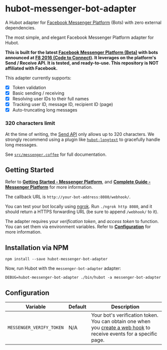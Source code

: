 # hubot-messenger-bot-adapter

A Hubot adapter for [Facebook Messenger Platform](https://developers.facebook.com/docs/messenger-platform/product-overview) (Bots) with zero external dependencies.

The most simple, and elegant Facebook Messenger Platform adapter for Hubot.

**This is built for the latest [Facebook Messenger Platform (Beta)](http://newsroom.fb.com/news/2016/04/messenger-platform-at-f8/) with bots announced at [F8 2016 (Code to Connect)](https://www.fbf8.com/). It leverages on the platform's Send / Receive API. It is tested, and ready-to-use. This repository is NOT affiliated with Facebook.**

This adapter currently supports:

- [x] Token validation
- [x] Basic sending / receiving
- [x] Resolving user IDs to their full names
- [x] Tracking user ID, message ID, recipient ID (page)
- [x] Auto-truncating long messages

### 320 characters limit

At the time of writing, the [Send API](https://developers.facebook.com/docs/messenger-platform/send-api-reference) only allows up to 320 characters. We strongly recommend using a plugin like [`hubot-longtext`](https://github.com/ClaudeBot/hubot-longtext) to gracefully handle long messages.


See [`src/messenger.coffee`](src/messenger.coffee) for full documentation.


## Getting Started

Refer to [**Getting Started - Messenger Platform**](https://developers.facebook.com/docs/messenger-platform/quickstart), and [**Complete Guide - Messenger Platform**](https://developers.facebook.com/docs/messenger-platform/implementation) for more information.

The callback URL is `http://your-bot-address:8080/webhook/`.

You can test your bot locally using [ngrok](https://ngrok.com). Run `./ngrok http 8080`, and it should return a HTTPS forwarding URL (be sure to append `/webhook/` to it).

The adapter requires your _verification token_, and _access token_ to function. You can set them via environment variables. Refer to [**Configuration**](#configuration) for more information.


## Installation via NPM

```
npm install --save hubot-messenger-bot-adapter
```

Now, run Hubot with the `messenger-bot-adapter` adapter:

```
DEBUG=hubot-messenger-bot-adapter ./bin/hubot -a messenger-bot-adapter
```


## Configuration

Variable | Default | Description
--- | --- | ---
`MESSENGER_VERIFY_TOKEN` | N/A | Your bot's verification token. You can obtain one when you [create a web hook](https://developers.facebook.com/docs/messenger-platform/quickstart) to receive events for a specific page.
